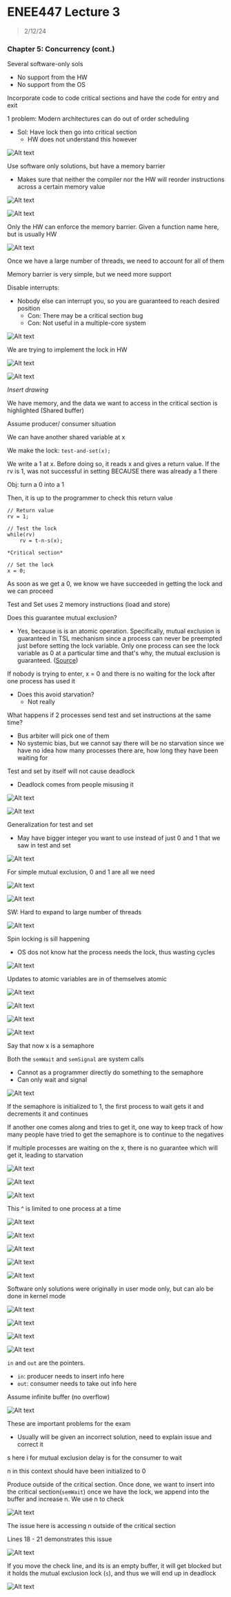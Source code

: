 # ENEE447 Lecture 3  

> 2/12/24  

### Chapter 5: Concurrency (cont.)  

Several software-only sols
* No support from the HW  
* No support from the OS  

Incorporate code to code critical sections and have the code for entry and exit  

1 problem: Modern architectures can do out of order scheduling
* Sol: Have lock then go into critical section
    * HW does not understand this however  

![Alt text](img/Lecture06/image.png)  

Use software only solutions, but have a memory barrier
* Makes sure that neither the compiler nor the HW will reorder instructions across a certain memory value  

![Alt text](img/Lecture06/image-1.png)  

![Alt text](img/Lecture06/image-2.png)  

Only the HW can enforce the memory barrier. Given a function name here, but is usually HW  

![Alt text](img/Lecture06/image-3.png)  

Once we have a large number of threads, we need to account for all of them  

Memory barrier is very simple, but we need more support  

Disable interrupts:
* Nobody else can interrupt you, so you are guaranteed to reach desired position
    * Con: There may be a critical section bug
    * Con: Not useful in a multiple-core system

![Alt text](img/Lecture06/image-4.png)  

We are trying to implement the lock in HW  

![Alt text](img/Lecture06/image-5.png)  

![Alt text](img/Lecture06/image-6.png)  

*Insert drawing*

We have memory, and the data we want to access in the critical section is highlighted (Shared buffer)  

Assume producer/ consumer situation  

We can have another shared variable at x

We make the lock: `test-and-set(x);`  

We write a 1 at x. Before doing so, it reads x and gives a return value. If the rv is 1, was not successful in setting BECAUSE there was already a 1 there  

Obj: turn a 0 into a 1  

Then, it is up to the programmer to check this return value  

```
// Return value
rv = 1;

// Test the lock
while(rv)
    rv = t-n-s(x);

*Critical section*

// Set the lock
x = 0;
```  

As soon as we get a 0, we know we have succeeded in getting the lock and we can proceed

Test and Set uses 2 memory instructions (load and store)  

Does this guarantee mutual exclusion?
* Yes, because is is an atomic operation. Specifically, mutual exclusion is guaranteed in TSL mechanism since a process can never be preempted just before setting the lock variable. Only one process can see the lock variable as 0 at a particular time and that's why, the mutual exclusion is guaranteed. ([Source](https://www.kdkce.edu.in/pdf/Unit%20No%205%20O.S%20Notes.pdf))

If nobody is trying to enter, x = 0 and there is no waiting for the lock after one process has used it  
* Does this avoid starvation? 
    * Not really

What happens if 2 processes send test and set instructions at the same time? 
* Bus arbiter will pick one of them
* No systemic bias, but we cannot say there will be no starvation since we have no idea how many processes there are, how long they have been waiting for

Test and set by itself will not cause deadlock
* Deadlock comes from people misusing it  

![Alt text](img/Lecture06/image-7.png)  

![Alt text](img/Lecture06/image-8.png)  

Generalization for test and set
* May have bigger integer you want to use instead of just 0 and 1 that we saw in test and set  

![Alt text](img/Lecture06/image-9.png)  

For simple mutual exclusion, 0 and 1 are all we need  

![Alt text](img/Lecture06/image-10.png)  

![Alt text](img/Lecture06/image-11.png)  

SW: Hard to expand to large number of threads

![Alt text](img/Lecture06/image-12.png)  

Spin locking is sill happening  
* OS dos not know hat the process needs the lock, thus wasting cycles  

![Alt text](img/Lecture06/image-13.png)  

Updates to atomic variables are in of themselves atomic  

![Alt text](img/Lecture06/image-14.png)  

![Alt text](img/Lecture06/image-15.png)  

![Alt text](img/Lecture06/image-16.png)  

![Alt text](img/Lecture06/image-17.png)  

Say that now x is a semaphore  

Both the `semWait` and `semSignal` are system calls
* Cannot as a programmer directly do something to the semaphore  
* Can only wait and signal  

![Alt text](img/Lecture06/image-18.png)  

If the semaphore is initialized to 1, the first process to wait gets it and decrements it and continues

If another one comes along and tries to get it, one way to keep track of how many people have tried to get the semaphore is to continue to the negatives  

If multiple processes are waiting on the x, there is no guarantee which will get it, leading to starvation  

![Alt text](img/Lecture06/image-19.png)  

![Alt text](img/Lecture06/image-20.png)  

![Alt text](img/Lecture06/image-21.png)  

This ^ is limited to one process at a time  

![Alt text](img/Lecture06/image-22.png)  

![Alt text](img/Lecture06/image-23.png)  

![Alt text](img/Lecture06/image-24.png)  

![Alt text](img/Lecture06/image-25.png)  

![Alt text](img/Lecture06/image-26.png)  

Software only solutions were originally in user mode only, but can alo be done in kernel mode  

![Alt text](img/Lecture06/image-27.png)  

![Alt text](img/Lecture06/image-28.png)  

![Alt text](img/Lecture06/image-29.png)  

![Alt text](img/Lecture06/image-30.png)  

`in` and `out` are the pointers. 
* `in`: producer needs to insert info here
* `out`: consumer needs to take out info here 

Assume infinite buffer (no overflow)  

![Alt text](img/Lecture06/image-31.png)  

These are important problems for the exam
* Usually will be given an incorrect solution, need to explain issue and correct it  

s here i for mutual exclusion
delay is for the consumer to wait  

n in this context should have been initialized to 0  

Produce outside of the critical section. Once done, we want to insert into the critical section(`semWait`) once we have the lock, we append into the buffer and increase n. We use n to check 

![Alt text](img/Lecture06/image-32.png)  

The issue here is accessing n outside of the critical section  

Lines 18 - 21 demonstrates this issue 

![Alt text](img/Lecture06/image-33.png)  

If you move the check line, and its is an empty buffer, it will get blocked but it holds the mutual exclusion lock (`s`), and thus we will end up in deadlock  

![Alt text](img/Lecture06/image-34.png)